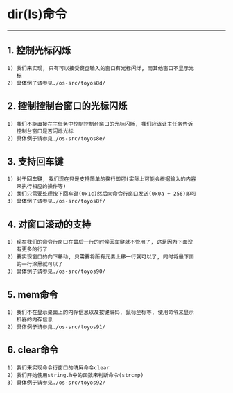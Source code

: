 # **dir(ls)命令** #
***


## **1. 控制光标闪烁** ##
    1) 我们来实现, 只有可以接受键盘输入的窗口有光标闪烁, 而其他窗口不显示光
       标
    2) 具体例子请参见./os-src/toyos8d/


## **2. 控制控制台窗口的光标闪烁** ##
    1) 我们不能直接在主任务中控制控制台窗口的光标闪烁, 我们应该让主任务告诉
       控制台窗口是否闪烁光标
    2) 具体例子请参见./os-src/toyos8e/


## **3. 支持回车键** ##
    1) 对于回车键, 我们现在只是支持简单的换行即可(实际上可能会根据输入的内容
       来执行相应的操作等)
    2) 我们只需要处理按下回车键(0x1c)然后向命令行窗口发送(0x0a + 256)即可
    3) 具体例子请参见./os-src/toyos8f/


## **4. 对窗口滚动的支持** ##
    1) 现在我们的命令行窗口在最后一行的时候回车键就不管用了, 这是因为下面没
       有更多的行了
    2) 要实现窗口的向下移动, 只需要将所有元素上移一行就可以了, 同时将最下面
       的一行涂黑就可以了
    3) 具体例子请参见./os-src/toyos90/


## **5. mem命令** ##
    1) 我们不在显示桌面上的内存信息以及按键编码, 鼠标坐标等, 使用命令来显示
       机器的内存信息
    2) 具体例子请参见./os-src/toyos91/


## **6. clear命令** ##
    1) 我们来实现命令行窗口的清屏命令clear
    2) 我们开始使用string.h中的函数来判断命令(strcmp)
    3) 具体例子请参见./os-src/toyos92/
